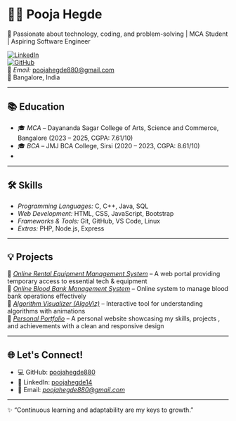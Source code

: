 # 👩‍💻 Pooja Hegde

🚀 Passionate about technology, coding, and problem-solving | MCA Student | Aspiring Software Engineer  

[![LinkedIn](https://img.shields.io/badge/LinkedIn-Connect-blue)](http://www.linkedin.com/in/poojahegde14)  
[![GitHub](https://img.shields.io/badge/GitHub-Profile-black)](https://github.com/poojahegde880)  
📧 *Email:* poojahegde880@gmail.com  
📍 Bangalore, India  

---

## 📚 Education
- 🎓 *MCA* – Dayananda Sagar College of Arts, Science and Commerce, Bangalore (2023 – 2025, CGPA: 7.61/10)  
- 🎓 *BCA* – JMJ BCA College, Sirsi (2020 – 2023, CGPA: 8.61/10)  
-
---

## 🛠 Skills
- *Programming Languages:* C, C++, Java, SQL  
- *Web Development:* HTML, CSS, JavaScript, Bootstrap  
- *Frameworks & Tools:* Git, GitHub, VS Code, Linux  
- *Extras:* PHP, Node.js, Express  

---

## 💡 Projects
🔹 *[Online Rental Equipment Management System]()* – A web portal providing temporary access to essential tech & equipment  
🔹 *[Online Blood Bank Management System](#)* – Online system to manage blood bank operations effectively  
🔹 *[Algorithm Visualizer (AlgoViz)](#)* – Interactive tool for understanding algorithms with animations  
🔹 *[Personal Portfolio](#)* – A personal website showcasing  my skills, projects , and achievements with a clean and responsive design  


---

<!--## 📊 GitHub Stats
<p align="center">
  <img src="https://github-readme-stats.vercel.app/api?username=poojahegde880&show_icons=true&theme=radical" alt="GitHub Stats" height="165" />
  <img src="https://github-readme-stats.vercel.app/api/top-langs/?username=poojahegde880&layout=compact&theme=radical" alt="Top Languages" height="165" />
</p>

---

## 🔥 GitHub Streak
<p align="center">
  <img src="https://streak-stats.demolab.com?user=poojahegde880&theme=radical&hide_border=true" alt="GitHub Streak" />
</p>

---
-->
## 🌐 Let's Connect!
- 💻 GitHub: [poojahegde880](https://github.com/poojahegde880)  
- 💼 LinkedIn: [poojahegde14](http://www.linkedin.com/in/poojahegde14)  
- 📧 Email: *poojahegde880@gmail.com*  

---

✨ “Continuous learning and adaptability are my keys to growth.”


